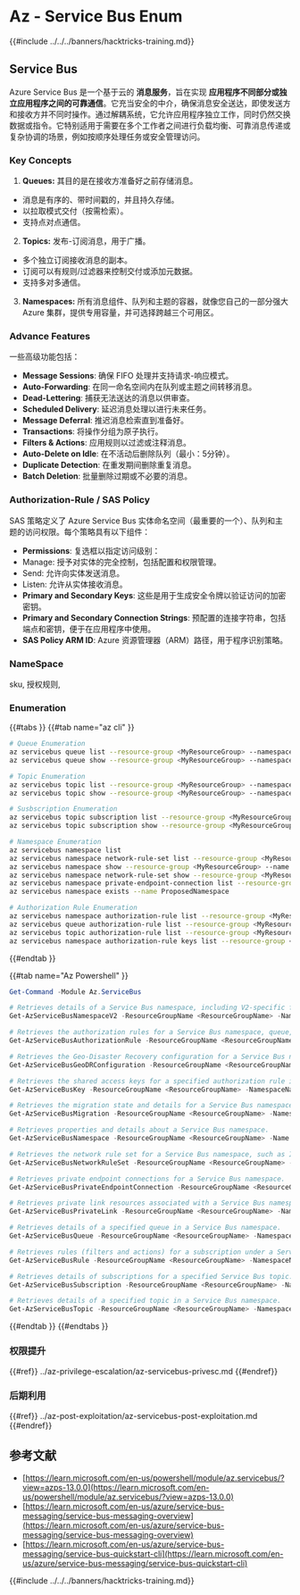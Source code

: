 # Az - Service Bus Enum

{{#include ../../../banners/hacktricks-training.md}}

## Service Bus

Azure Service Bus 是一个基于云的 **消息服务**，旨在实现 **应用程序不同部分或独立应用程序之间的可靠通信**。它充当安全的中介，确保消息安全送达，即使发送方和接收方并不同时操作。通过解耦系统，它允许应用程序独立工作，同时仍然交换数据或指令。它特别适用于需要在多个工作者之间进行负载均衡、可靠消息传递或复杂协调的场景，例如按顺序处理任务或安全管理访问。

### Key Concepts

1. **Queues:** 其目的是在接收方准备好之前存储消息。
- 消息是有序的、带时间戳的，并且持久存储。
- 以拉取模式交付（按需检索）。
- 支持点对点通信。
2. **Topics:** 发布-订阅消息，用于广播。
- 多个独立订阅接收消息的副本。
- 订阅可以有规则/过滤器来控制交付或添加元数据。
- 支持多对多通信。
3. **Namespaces:** 所有消息组件、队列和主题的容器，就像您自己的一部分强大 Azure 集群，提供专用容量，并可选择跨越三个可用区。

### Advance Features

一些高级功能包括：

- **Message Sessions**: 确保 FIFO 处理并支持请求-响应模式。
- **Auto-Forwarding**: 在同一命名空间内在队列或主题之间转移消息。
- **Dead-Lettering**: 捕获无法送达的消息以供审查。
- **Scheduled Delivery**: 延迟消息处理以进行未来任务。
- **Message Deferral**: 推迟消息检索直到准备好。
- **Transactions**: 将操作分组为原子执行。
- **Filters & Actions**: 应用规则以过滤或注释消息。
- **Auto-Delete on Idle**: 在不活动后删除队列（最小：5分钟）。
- **Duplicate Detection**: 在重发期间删除重复消息。
- **Batch Deletion**: 批量删除过期或不必要的消息。

### Authorization-Rule / SAS Policy

SAS 策略定义了 Azure Service Bus 实体命名空间（最重要的一个）、队列和主题的访问权限。每个策略具有以下组件：

- **Permissions**: 复选框以指定访问级别：
- Manage: 授予对实体的完全控制，包括配置和权限管理。
- Send: 允许向实体发送消息。
- Listen: 允许从实体接收消息。
- **Primary and Secondary Keys**: 这些是用于生成安全令牌以验证访问的加密密钥。
- **Primary and Secondary Connection Strings**: 预配置的连接字符串，包括端点和密钥，便于在应用程序中使用。
- **SAS Policy ARM ID**: Azure 资源管理器（ARM）路径，用于程序识别策略。

### NameSpace

sku, 授权规则,

### Enumeration

{{#tabs }}
{{#tab name="az cli" }}
```bash
# Queue Enumeration
az servicebus queue list --resource-group <MyResourceGroup> --namespace-name <MyNamespace>
az servicebus queue show --resource-group <MyResourceGroup> --namespace-name <MyNamespace> --name <MyQueue>

# Topic Enumeration
az servicebus topic list --resource-group <MyResourceGroup> --namespace-name <MyNamespace>
az servicebus topic show --resource-group <MyResourceGroup> --namespace-name <MyNamespace> --name <MyTopic>

# Susbscription Enumeration
az servicebus topic subscription list --resource-group <MyResourceGroup> --namespace-name <MyNamespace> --topic-name <MyTopic>
az servicebus topic subscription show --resource-group <MyResourceGroup> --namespace-name <MyNamespace> --topic-name <MyTopic> --name <MySubscription>

# Namespace Enumeration
az servicebus namespace list
az servicebus namespace network-rule-set list --resource-group <MyResourceGroup> --namespace-name <MyNamespace>
az servicebus namespace show --resource-group <MyResourceGroup> --name <MyNamespace>
az servicebus namespace network-rule-set show --resource-group <MyResourceGroup> --namespace-name <MyNamespace>
az servicebus namespace private-endpoint-connection list --resource-group <MyResourceGroup> --namespace-name <MyNamespace>
az servicebus namespace exists --name ProposedNamespace

# Authorization Rule Enumeration
az servicebus namespace authorization-rule list --resource-group <MyResourceGroup> --namespace-name <MyNamespace>
az servicebus queue authorization-rule list --resource-group <MyResourceGroup> --namespace-name <MyNamespace> --queue-name <MyQueue>
az servicebus topic authorization-rule list --resource-group <MyResourceGroup> --namespace-name <MyNamespace> --topic-name <MyTopic>
az servicebus namespace authorization-rule keys list --resource-group <MyResourceGroup> --namespace-name <MyNamespace> --name <MyAuthRule>
```
{{#endtab }}

{{#tab name="Az Powershell" }}
```powershell
Get-Command -Module Az.ServiceBus

# Retrieves details of a Service Bus namespace, including V2-specific features like additional metrics or configurations.
Get-AzServiceBusNamespaceV2 -ResourceGroupName <ResourceGroupName> -Name <NamespaceName>

# Retrieves the authorization rules for a Service Bus namespace, queue, or topic.
Get-AzServiceBusAuthorizationRule -ResourceGroupName <ResourceGroupName> -NamespaceName <NamespaceName>

# Retrieves the Geo-Disaster Recovery configuration for a Service Bus namespace, if it is enabled.
Get-AzServiceBusGeoDRConfiguration -ResourceGroupName <ResourceGroupName> -NamespaceName <NamespaceName>

# Retrieves the shared access keys for a specified authorization rule in a Service Bus namespace.
Get-AzServiceBusKey -ResourceGroupName <ResourceGroupName> -NamespaceName <NamespaceName> -Name <RuleName>

# Retrieves the migration state and details for a Service Bus namespace, if a migration is in progress.
Get-AzServiceBusMigration -ResourceGroupName <ResourceGroupName> -NamespaceName <NamespaceName>

# Retrieves properties and details about a Service Bus namespace.
Get-AzServiceBusNamespace -ResourceGroupName <ResourceGroupName> -Name <NamespaceName>

# Retrieves the network rule set for a Service Bus namespace, such as IP restrictions or virtual network access rules.
Get-AzServiceBusNetworkRuleSet -ResourceGroupName <ResourceGroupName> -NamespaceName <NamespaceName>

# Retrieves private endpoint connections for a Service Bus namespace.
Get-AzServiceBusPrivateEndpointConnection -ResourceGroupName <ResourceGroupName> -NamespaceName <NamespaceName>

# Retrieves private link resources associated with a Service Bus namespace.
Get-AzServiceBusPrivateLink -ResourceGroupName <ResourceGroupName> -NamespaceName <NamespaceName>

# Retrieves details of a specified queue in a Service Bus namespace.
Get-AzServiceBusQueue -ResourceGroupName <ResourceGroupName> -NamespaceName <NamespaceName> -Name <QueueName>

# Retrieves rules (filters and actions) for a subscription under a Service Bus topic.
Get-AzServiceBusRule -ResourceGroupName <ResourceGroupName> -NamespaceName <NamespaceName> -TopicName <TopicName> -SubscriptionName <SubscriptionName>

# Retrieves details of subscriptions for a specified Service Bus topic.
Get-AzServiceBusSubscription -ResourceGroupName <ResourceGroupName> -NamespaceName <NamespaceName> -TopicName <TopicName>

# Retrieves details of a specified topic in a Service Bus namespace.
Get-AzServiceBusTopic -ResourceGroupName <ResourceGroupName> -NamespaceName <NamespaceName>
```
{{#endtab }}
{{#endtabs }}


### 权限提升

{{#ref}}
../az-privilege-escalation/az-servicebus-privesc.md
{{#endref}}

### 后期利用

{{#ref}}
../az-post-exploitation/az-servicebus-post-exploitation.md
{{#endref}}

## 参考文献

- [https://learn.microsoft.com/en-us/powershell/module/az.servicebus/?view=azps-13.0.0](https://learn.microsoft.com/en-us/powershell/module/az.servicebus/?view=azps-13.0.0)
- [https://learn.microsoft.com/en-us/azure/service-bus-messaging/service-bus-messaging-overview](https://learn.microsoft.com/en-us/azure/service-bus-messaging/service-bus-messaging-overview)
- [https://learn.microsoft.com/en-us/azure/service-bus-messaging/service-bus-quickstart-cli](https://learn.microsoft.com/en-us/azure/service-bus-messaging/service-bus-quickstart-cli)

{{#include ../../../banners/hacktricks-training.md}}
